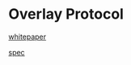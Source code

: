 # Overlay Protocol

[whitepaper](https://firebasestorage.googleapis.com/v0/b/overlay-app-91fc7.appspot.com/o/OverlayWPv3.pdf?alt=media)

[spec](./specs/notes.md)
